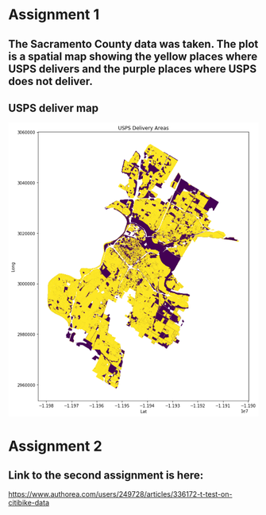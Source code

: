 # Assignment 1

## The Sacramento County data was taken. The plot is a spatial map showing the yellow places where USPS delivers and the purple places where USPS does not deliver. 

## USPS deliver map 
![Delivery Map](plot_delivery.png)

# Assignment 2
## Link to the second assignment is here:
https://www.authorea.com/users/249728/articles/336172-t-test-on-citibike-data
